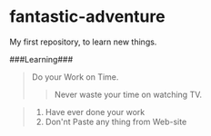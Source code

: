 # fantastic-adventure
My first repository, to learn new things.

###Learning###
> Do your Work on Time.
>
>> Never waste your time on watching TV.

> 1. Have ever done your work
> 2. Don'nt Paste any thing from Web-site
